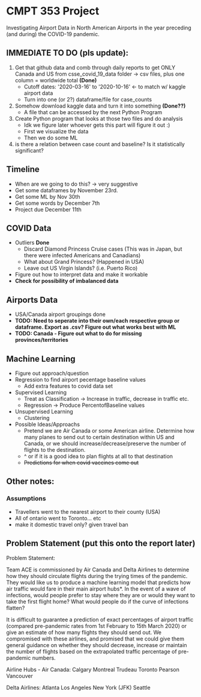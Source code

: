 # CMPT 353 Project

Investigating Airport Data in North American Airports in the year preceding (and during) the COVID-19 pandemic.

## IMMEDIATE TO DO (pls update):
1. Get that github data and comb through daily reports to get ONLY Canada and US from csse_covid_19_data folder → csv files, plus one column = worldwide total **(Done)**
    - Cutoff dates: '2020-03-16' to '2020-10-16' ← to match w/ kaggle airport data
    - Turn into one (or 2?) dataframe/file for case_counts
2. Somehow download kaggle data and turn it into something **(Done??)**
    - A file that can be accessed by the next Python Program
3. Create Python program that looks at those two files and do analysis
    - Idk we figure later whoever gets this part will figure it out :)
    - First we visualize the data 
    - Then we do some ML 
4. is there a relation between case count and baseline? Is it statistically significant?

## Timeline
- When are we going to do this? → very suggestive
- Get some dataframes by November 23rd.
- Get some ML by Nov 30th
- Get some words by December 7th 
- Project due December 11th

## COVID Data
- Outliers **Done**
    - Discard Diamond Princess Cruise cases (This was in Japan, but there were infected Americans and Canadians)
    - What about Grand Princess? (Happened in USA)
    - Leave out US Virgin Islands? (i.e. Puerto Rico)
- Figure out how to interpret data and make it workable
- **Check for possibility of imbalanced data**

## Airports Data
- USA/Canada airport groupings done
- **TODO: Need to seperate into their own/each respective group or dataframe. Export as .csv? Figure out what works best with ML**
- **TODO: Canada - Figure out what to do for missing provinces/territories**

## Machine Learning
- Figure out approach/question
- Regression to find airport pecentage baseline values
    - Add extra features to covid data set 
- Supervised Learning
    - Treat as Classification -> Increase in traffic, decrease in traffic etc.
    - Regression -> Produce PercentofBaseline values
- Unsupervised Learning
    - Clustering    
- Possible Ideas/Approachs
    - Pretend we are Air Canada or some American airline. Determine how many planes to send out to certain destination within US and Canada, or we should increase/decrease/preserve the number of flights to the destination.
    - ^ or if it is a good idea to plan flights at all to that destination
    - ~~Predictions for when covid vaccines come out~~

## Other notes:
### Assumptions
- Travellers went to the nearest airport to their county (USA)
- All of ontario went to Toronto... etc
- make it domestic travel only? given travel ban


## Problem Statement (put this onto the report later)

Problem Statement:

Team ACE is commissioned by Air Canada and Delta Airlines to determine how they should circulate flights during the trying times of the pandemic. They would like us to produce a machine learning model that predicts how air traffic would fare in their main airport hubs*. In the event of a wave of infections, would people prefer to stay where they are or would they want to take the first flight home? What would people do if the curve of infections flatten?

It is difficult to guarantee a prediction of exact percentages of airport traffic (compared pre-pandemic rates from 1st February to 15th March 2020) or give an estimate of how many flights they should send out. We compromised with these airlines, and promised that we could give them general guidance on whether they should decrease, increase or maintain the number of flights based on the extrapolated traffic percentage of pre-pandemic numbers. 

Airline Hubs - 
Air Canada:
Calgary
Montreal Trudeau
Toronto Pearson
Vancouver

Delta Airlines:
Atlanta
Los Angeles
New York (JFK)
Seattle
